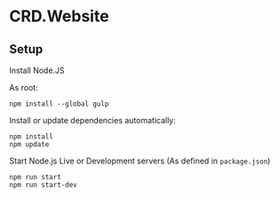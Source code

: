 CRD.Website
===========

Setup
-----

Install Node.JS

As root:

```
npm install --global gulp
```

Install or update dependencies automatically:
```
npm install
npm update
```

Start Node.js Live or Development servers
(As defined in `package.json`)
```
npm run start
npm run start-dev
```